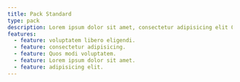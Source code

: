 ```yaml
---
title: Pack Standard
type: pack
description: Lorem ipsum dolor sit amet, consectetur adipisicing elit Quos, quaerat fugiat sequi corporis qui!
features:
  - feature: voluptatem libero eligendi.
  - feature: consectetur adipisicing.
  - feature: Quos modi voluptatem.
  - feature: Lorem ipsum dolor sit amet.
  - feature: adipisicing elit.
---
```

